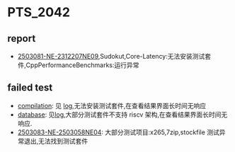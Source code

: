 # PTS_2042

## report

- [2503081-NE-2312207NE09](https://openbenchmarking.org/result/2503081-NE-2312207NE09),Sudokut,Core-Latency:无法安装测试套件,CppPerformanceBenchmarks:运行异常

## failed test

- [compilation](https://openbenchmarking.org/suite/pts/compilation): 见 [log](../log/compilation.log),无法安装测试套件,在查看结果界面长时间无响应
- [database](https://openbenchmarking.org/suite/pts/database): 见[log](../log/database.log),大部分测试套件不支持 riscv 架构,在查看结果界面长时间无响应.
- [2503083-NE-2503058NE04](https://openbenchmarking.org/result/2503083-NE-2503058NE04): 大部分测试项目:x265,7zip,stockfile 测试异常退出,无法找到测试套件

